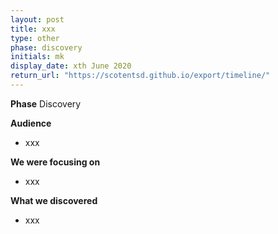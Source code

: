 ```yaml
---
layout: post
title: xxx
type: other
phase: discovery
initials: mk
display_date: xth June 2020
return_url: "https://scotentsd.github.io/export/timeline/"
---
```


**Phase**
    Discovery

**Audience**
- xxx

**We were focusing on**
- xxx

**What we discovered**
- xxx

<!--more-->
